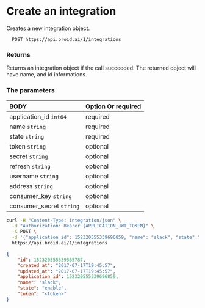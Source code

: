 # Create an integration

Creates a new integration object.

```definition
  POST https://api.broid.ai/1/integrations
```

### Returns

Returns an integration object if the call succeeded. The returned object will have name, and id informations.

### The parameters

| BODY                       | Option Or required |
|:---------------------------|:-------------------|
| application_id ``int64``   | required           |
| name ``string``            | required           |
| state ``string``           | required           |
| token ``string``           | optional           |
| secret ``string``          | optional           |
| refresh ``string``         | optional           |
| username ``string``        | optional           |
| address ``string``         | optional           |
| consumer_key ``string``    | optional           |
| consumer_secret ``string`` | optional           |


```bash
curl -H "Content-Type: integration/json" \
  -H "Authorization: Bearer {APPLICATION_JWT_TOKEN}" \
  -X POST \
  -d '{"application_id": 152320555339696859, "name": "slack", "state":"enable", "token": "<token>"}' \
  https://api.broid.ai/1/integrations
```

```json
{
	"id": 152320555339565787,
	"created_at": "2017-07-17T19:45:57",
	"updated_at": "2017-07-17T19:45:57",
	"application_id": 152320555339696859,
	"name": "slack",
	"state": "enable",
	"token": "<token>"
}
```
